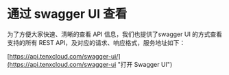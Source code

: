 # 通过 swagger UI 查看
为了方便大家快速、清晰的查看 API 信息，我们也提供了swagger UI 的方式查看支持的所有 REST API，及对应的请求、响应格式，服务地址如下：

  [https://api.tenxcloud.com/swagger-ui/](https://api.tenxcloud.com/swagger-ui "打开  Swagger UI")




